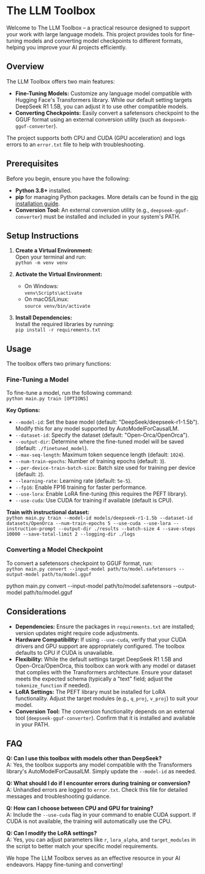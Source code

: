 # The LLM Toolbox

Welcome to The LLM Toolbox – a practical resource designed to support your work with large language models. This project provides tools for fine-tuning models and converting model checkpoints to different formats, helping you improve your AI projects efficiently.

## Overview

The LLM Toolbox offers two main features:

- **Fine-Tuning Models:** Customize any language model compatible with Hugging Face's Transformers library. While our default setting targets DeepSeek R1 1.5B, you can adjust it to use other compatible models.
- **Converting Checkpoints:** Easily convert a safetensors checkpoint to the GGUF format using an external conversion utility (such as `deepseek-gguf-converter`).

The project supports both CPU and CUDA (GPU acceleration) and logs errors to an `error.txt` file to help with troubleshooting.

## Prerequisites

Before you begin, ensure you have the following:

- **Python 3.8+** installed.
- **pip** for managing Python packages. More details can be found in the [pip installation guide](https://pip.pypa.io/en/stable/installation/).
- **Conversion Tool:** An external conversion utility (e.g., `deepseek-gguf-converter`) must be installed and included in your system's PATH.

## Setup Instructions

1. **Create a Virtual Environment:**  
   Open your terminal and run:  
   `python -m venv venv`

2. **Activate the Virtual Environment:**

   - On Windows:  
     `venv\Scripts\activate`
   - On macOS/Linux:  
     `source venv/bin/activate`

3. **Install Dependencies:**  
   Install the required libraries by running:  
   `pip install -r requirements.txt`

## Usage

The toolbox offers two primary functions:

### Fine-Tuning a Model

To fine-tune a model, run the following command:  
`python main.py train [OPTIONS]`

**Key Options:**

- `--model-id`: Set the base model (default: "DeepSeek/deepseek-r1-1.5b"). Modify this for any model supported by AutoModelForCausalLM.
- `--dataset-id`: Specify the dataset (default: "Open-Orca/OpenOrca").
- `--output-dir`: Determine where the fine-tuned model will be saved (default: `./finetuned_model`).
- `--max-seq-length`: Maximum token sequence length (default: `1024`).
- `--num-train-epochs`: Number of training epochs (default: `3`).
- `--per-device-train-batch-size`: Batch size used for training per device (default: `2`).
- `--learning-rate`: Learning rate (default: `5e-5`).
- `--fp16`: Enable FP16 training for faster performance.
- `--use-lora`: Enable LoRA fine-tuning (this requires the PEFT library).
- `--use-cuda`: Use CUDA for training if available (default is CPU).

**Train with instructional dataset:**  
`python main.py train --model-id models/deepseek-r1-1.5b --dataset-id datasets/OpenOrca --num-train-epochs 5 --use-cuda --use-lora --instruction-prompt --output-dir ./results --batch-size 4 --save-steps 10000 --save-total-limit 2 --logging-dir ./logs`

### Converting a Model Checkpoint

To convert a safetensors checkpoint to GGUF format, run:  
`python main.py convert --input-model path/to/model.safetensors --output-model path/to/model.gguf`

python main.py convert --input-model path/to/model.safetensors --output-model path/to/model.gguf

## Considerations

- **Dependencies:** Ensure the packages in `requirements.txt` are installed; version updates might require code adjustments.
- **Hardware Compatibility:** If using `--use-cuda`, verify that your CUDA drivers and GPU support are appropriately configured. The toolbox defaults to CPU if CUDA is unavailable.
- **Flexibility:** While the default settings target DeepSeek R1 1.5B and Open-Orca/OpenOrca, this toolbox can work with any model or dataset that complies with the Transformers architecture. Ensure your dataset meets the expected schema (typically a "text" field; adjust the `tokenize_function` if needed).
- **LoRA Settings:** The PEFT library must be installed for LoRA functionality. Adjust the target modules (e.g., `q_proj`, `v_proj`) to suit your model.
- **Conversion Tool:** The conversion functionality depends on an external tool (`deepseek-gguf-converter`). Confirm that it is installed and available in your PATH.

## FAQ

**Q: Can I use this toolbox with models other than DeepSeek?**  
A: Yes, the toolbox supports any model compatible with the Transformers library's AutoModelForCausalLM. Simply update the `--model-id` as needed.

**Q: What should I do if I encounter errors during training or conversion?**  
A: Unhandled errors are logged to `error.txt`. Check this file for detailed messages and troubleshooting guidance.

**Q: How can I choose between CPU and GPU for training?**  
A: Include the `--use-cuda` flag in your command to enable CUDA support. If CUDA is not available, the training will automatically use the CPU.

**Q: Can I modify the LoRA settings?**  
A: Yes, you can adjust parameters like `r`, `lora_alpha`, and `target_modules` in the script to better match your specific model requirements.

We hope The LLM Toolbox serves as an effective resource in your AI endeavors. Happy fine-tuning and converting!
